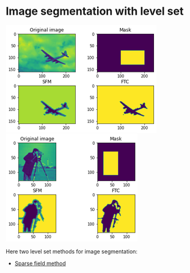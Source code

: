 # Image segmentation with level set

![alt text-1](https://github.com/AmbroiseM/ML_Fun/blob/main/old-projects/Contour%20actif/resultats/avion2_seg.png)             ![alt-text-2](https://github.com/AmbroiseM/ML_Fun/blob/main/old-projects/Contour%20actif/resultats/photograph_seg.png)


Here two level set methods for image segmentation:

* [Sparse field method](https://github.com/AmbroiseM/ML_Fun/blob/main/old-projects/Contour%20actif/Lankton%20-%202009%20-%20SFM%20Tech%20Report.pdf)
  
